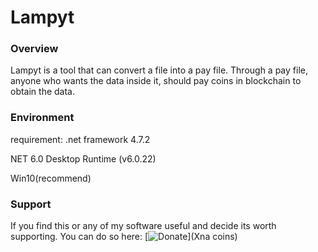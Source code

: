 # Lampyt 

### Overview ###
 
Lampyt is a tool that can convert a file into a pay file. Through a pay file, anyone who wants the data inside it, should pay coins in blockchain to obtain the data.

### Environment ###
requirement:
   .net framework 4.7.2
   
   NET 6.0 Desktop Runtime (v6.0.22)
   
   Win10(recommend)

### Support ###
If you find this or any of my software useful and decide its worth supporting.  You can do so here:  [![Donate](NRotnt453Yzsq9ibiVfC661YQCWnA2oGN3)](Xna coins)
